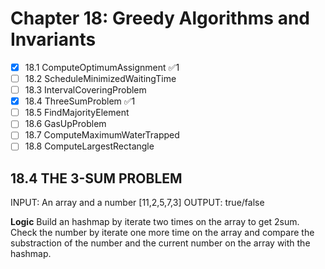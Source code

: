 # Chapter 18: Greedy Algorithms and Invariants

- [x] 18.1 ComputeOptimumAssignment ✅1
- [ ] 18.2 ScheduleMinimizedWaitingTime
- [ ] 18.3 IntervalCoveringProblem
- [x] 18.4 ThreeSumProblem ✅1
- [ ] 18.5 FindMajorityElement
- [ ] 18.6 GasUpProblem
- [ ] 18.7 ComputeMaximumWaterTrapped
- [ ] 18.8 ComputeLargestRectangle

## 18.4 THE 3-SUM PROBLEM

INPUT: An array and a number [11,2,5,7,3]
OUTPUT: true/false

**Logic**
Build an hashmap by iterate two times on the array to get 2sum.
Check the number by iterate one more time on the array and compare the substraction of the number and the current number on the array with the hashmap.
